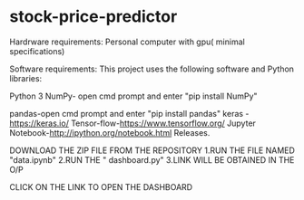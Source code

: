# stock-price-predictor

Hardrware requirements:
Personal computer with gpu( minimal specifications)

Software requirements:
This project uses the following software and Python libraries:

Python 3
NumPy- open cmd prompt and enter "pip install NumPy"

pandas-open cmd prompt and enter "pip install pandas"
 keras -https://keras.io/
Tensor-flow-https://www.tensorflow.org/
Jupyter Notebook-http://ipython.org/notebook.html
Releases.

DOWNLOAD THE ZIP FILE FROM THE REPOSITORY
1.RUN THE FILE NAMED "data.ipynb"
2.RUN THE " dashboard.py" 
3.LINK WILL BE OBTAINED IN THE O/P

CLICK ON THE LINK TO OPEN THE DASHBOARD




